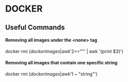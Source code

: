 # DOCKER

## Useful Commands

#### Removing all images under the \<none\> tag

docker rmi $(docker images | awk '$2=="<none>"' | awk '{print $3}')

#### Removing all images that contain one specific string

docker rmi $(docker images | awk '$1 ~ "string"')
